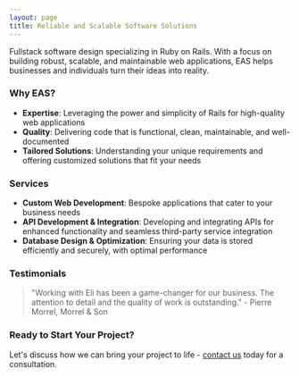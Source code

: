 ```yaml
---
layout: page
title: Reliable and Scalable Software Solutions
---
```


Fullstack software design specializing in Ruby on Rails. With a focus on building robust, scalable, and maintainable web applications, EAS helps businesses and individuals turn their ideas into reality.

### Why EAS?
- **Expertise**: Leveraging the power and simplicity of Rails for high-quality web applications
- **Quality**: Delivering code that is functional, clean, maintainable, and well-documented
- **Tailored Solutions**: Understanding your unique requirements and offering customized solutions that fit your needs

### Services
- **Custom Web Development**: Bespoke applications that cater to your business needs
- **API Development & Integration**: Developing and integrating APIs for enhanced functionality and seamless third-party service integration
- **Database Design & Optimization**: Ensuring your data is stored efficiently and securely, with optimal performance

### Testimonials
> "Working with Eli has been a game-changer for our business. The attention to detail and the quality of work is outstanding." - Pierre Morrel, Morrel & Son

### Ready to Start Your Project?
Let's discuss how we can bring your project to life - [contact us](/contact) today for a consultation.
